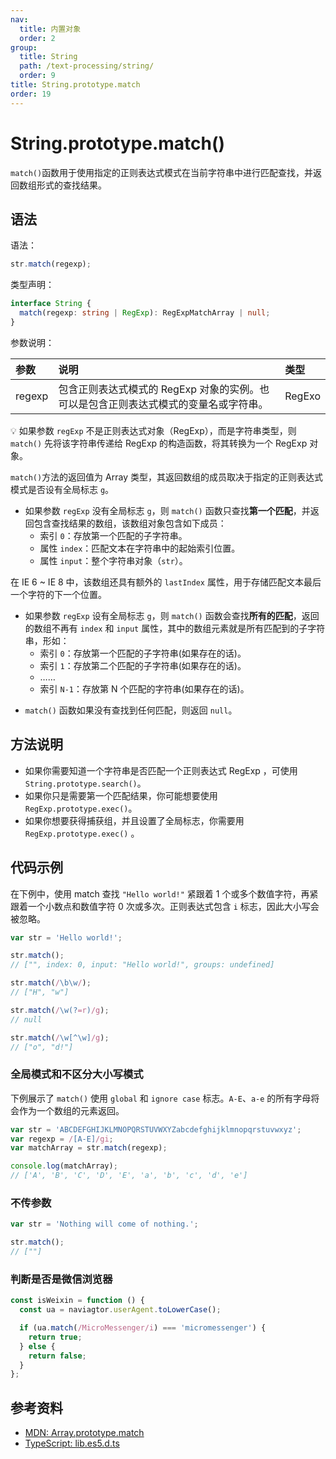 ```yaml
---
nav:
  title: 内置对象
  order: 2
group:
  title: String
  path: /text-processing/string/
  order: 9
title: String.prototype.match
order: 19
---
```


# String.prototype.match()

`match()`函数用于使用指定的正则表达式模式在当前字符串中进行匹配查找，并返回数组形式的查找结果。

## 语法

语法：

```js
str.match(regexp);
```

类型声明：

```ts
interface String {
  match(regexp: string | RegExp): RegExpMatchArray | null;
}
```

参数说明：

| 参数   | 说明                                                                                 | 类型   |
| :----- | :----------------------------------------------------------------------------------- | :----- |
| regexp | 包含正则表达式模式的 RegExp 对象的实例。也可以是包含正则表达式模式的变量名或字符串。 | RegExo |

💡 如果参数 `regExp` 不是正则表达式对象（RegExp），而是字符串类型，则 `match()` 先将该字符串传递给 RegExp 的构造函数，将其转换为一个 RegExp 对象。

`match()`方法的返回值为 Array 类型，其返回数组的成员取决于指定的正则表达式模式是否设有全局标志 `g`。

- 如果参数 `regExp` 没有全局标志 `g`，则 `match()` 函数只查找**第一个匹配**，并返回包含查找结果的数组，该数组对象包含如下成员：
  - 索引 `0`：存放第一个匹配的子字符串。
  - 属性 `index`：匹配文本在字符串中的起始索引位置。
  - 属性 `input`：整个字符串对象（`str`）。

在 IE 6 ~ IE 8 中，该数组还具有额外的 `lastIndex` 属性，用于存储匹配文本最后一个字符的下一个位置。

- 如果参数 `regExp` 设有全局标志 `g`，则 `match()` 函数会查找**所有的匹配**，返回的数组不再有 `index` 和 `input` 属性，其中的数组元素就是所有匹配到的子字符串，形如：
  - 索引 `0`：存放第一个匹配的子字符串(如果存在的话)。
  - 索引 `1`：存放第二个匹配的子字符串(如果存在的话)。
  - ……
  - 索引 `N-1`：存放第 N 个匹配的字符串(如果存在的话)。

* `match()` 函数如果没有查找到任何匹配，则返回 `null`。

## 方法说明

- 如果你需要知道一个字符串是否匹配一个正则表达式 RegExp ，可使用 `String.prototype.search()`。
- 如果你只是需要第一个匹配结果，你可能想要使用 `RegExp.prototype.exec()`。
- 如果你想要获得捕获组，并且设置了全局标志，你需要用 `RegExp.prototype.exec()` 。

## 代码示例

在下例中，使用 match 查找 `"Hello world!"` 紧跟着 1 个或多个数值字符，再紧跟着一个小数点和数值字符 0 次或多次。正则表达式包含 `i` 标志，因此大小写会被忽略。

```js
var str = 'Hello world!';

str.match();
// ["", index: 0, input: "Hello world!", groups: undefined]

str.match(/\b\w/);
// ["H", "w"]

str.match(/\w(?=r)/g);
// null

str.match(/\w[^\w]/g);
// ["o", "d!"]
```

### 全局模式和不区分大小写模式

下例展示了 `match()` 使用 `global` 和 `ignore case` 标志。`A-E`、`a-e` 的所有字母将会作为一个数组的元素返回。

```js
var str = 'ABCDEFGHIJKLMNOPQRSTUVWXYZabcdefghijklmnopqrstuvwxyz';
var regexp = /[A-E]/gi;
var matchArray = str.match(regexp);

console.log(matchArray);
// ['A', 'B', 'C', 'D', 'E', 'a', 'b', 'c', 'd', 'e']
```

### 不传参数

```js
var str = 'Nothing will come of nothing.';

str.match();
// [""]
```

### 判断是否是微信浏览器

```js
const isWeixin = function () {
  const ua = naviagtor.userAgent.toLowerCase();

  if (ua.match(/MicroMessenger/i) === 'micromessenger') {
    return true;
  } else {
    return false;
  }
};
```

## 参考资料

- [MDN: Array.prototype.match](https://developer.mozilla.org/zh-CN/docs/Web/JavaScript/Reference/Global_Objects/String/match)
- [TypeScript: lib.es5.d.ts](https://github.com/microsoft/TypeScript/blob/main/lib/lib.es5.d.ts)
